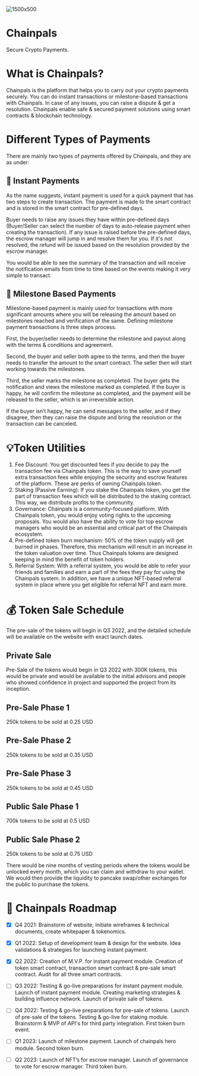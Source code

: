 ![1500x500](https://user-images.githubusercontent.com/105769583/180224186-105d89a4-61f5-4ccb-b453-6d9cc652da12.jpg)
# Chainpals
Secure Crypto Payments.
# What is Chainpals?
Chainpals is the platform that helps you to carry out your crypto payments securely. You can do instant transactions or milestone-based transactions with Chainpals. In case of any issues, you can raise a dispute & get a resolution. Chainpals enable safe & secured payment solutions using smart contracts & blockchain technology.
# Different Types of Payments
There are mainly two types of payments offered by Chainpals, and they are as under:

## 💸 Instant Payments
As the name suggests, instant payment is used for a quick payment that has two steps to create transaction. The payment is made to the smart contract and is stored in the smart contract for pre-defined days. 

Buyer needs to raise any issues they have within pre-defined days (Buyer/Seller can select the number of days to auto-release payment when creating the transaction). If any issue is raised before the pre-defined days, the escrow manager will jump in and resolve them for you. If it's not resolved, the refund will be issued based on the resolution provided by the escrow manager. 

You would be able to see the summary of the transaction and will receive the notification emails from time to time based on the events making it very simple to transact.

## 📝 Milestone Based Payments

Milestone-based payment is mainly used for transactions with more significant amounts where you will be releasing the amount based on milestones reached and verification of the same. Defining milestone payment transactions is three steps process.

First, the buyer/seller needs to determine the milestone and payout along with the terms & conditions and agreement. 

Second, the buyer and seller both agree to the terms, and then the buyer needs to transfer the amount to the smart contract. The seller then will start working towards the milestones.

Third, the seller marks the milestone as completed. The buyer gets the notification and views the milestone marked as completed. If the buyer is happy, he will confirm the milestone as completed, and the payment will be released to the seller, which is an irreversible action.

If the buyer isn’t happy, he can send messages to the seller, and if they disagree, then they can raise the dispute and bring the resolution or the transaction can be canceled.

# 💡Token Utilities

1) Fee Discount:  You get discounted fees if you decide to pay the transaction fee via Chainpals token. This is the way to save yourself extra transaction fees while enjoying the security and escrow features of the platform. These are perks of owning Chainpals token.
2) Staking (Passive Earning): If you stake the Chainpals token, you get the part of transaction fees which will be distributed to the staking contract. This way, we distribute profits to the community.
3) Governance: Chainpals is a community-focused platform. With Chainpals token, you would enjoy voting rights to the upcoming proposals. You would also have the ability to vote for top escrow managers who would be an essential and critical part of the Chainpals ecosystem.
4) Pre-defined token burn mechanism: 50% of the token supply will get burned in phases. Therefore, this mechanism will result in an increase in the token valuation over time. Thus Chainpals tokens are designed keeping in mind the benefit of token holders.
5) Referral System: With a referral system, you would be able to refer your friends and families and earn a part of the fees they pay for using the Chainpals system. In addition, we have a unique NFT-based referral system in place where you get eligible for referral NFT and earn more.

# 💰 Token Sale Schedule

The pre-sale of the tokens will begin in Q3 2022, and the detailed schedule will be available on the website with exact launch dates.

## Private Sale
Pre-Sale of the tokens would begin in Q3 2022 with 300K tokens, this would be private and would be available to the initial advisors and people who showed confidence in project and supported the project from its inception. 

## Pre-Sale Phase 1
250k tokens to be sold at 0.25 USD

## Pre-Sale Phase 2
250k tokens to be sold at 0.35 USD

## Pre-Sale Phase 3
250k tokens to be sold at 0.45 USD

## Public Sale Phase 1
700k tokens to be sold at 0.5 USD

## Public Sale Phase 2
250k tokens to be sold at 0.75 USD

There would be nine months of vesting periods where the tokens would be unlocked every month, which you can claim and withdraw to your wallet. We would then provide the liquidity to pancake swap/other exchanges for the public to purchase the tokens.

# 📐 Chainpals Roadmap
- [x] Q4 2021: Brainstorm of website, Initiate wireframes & technical documents, create whitepaper & tokenomics.
- [x] Q1 2022: Setup of development team & design for the website. Idea validations & strategies for launching instant payment.
- [x] Q2 2022: Creation of M.V.P. for instant payment module. Creation of token smart contract, transaction smart contract & pre-sale smart contract. Audit for all three smart contracts. 
- [ ] Q3 2022: Testing & go-live preparations for instant payment module. Launch of instant payment module. Creating marketing strategies & building influence network. Launch of private sale of tokens.
- [ ] Q4 2022: Testing & go-live preparations for pre-sale of tokens. Launch of pre-sale of the tokens. Testing & go-live for staking module. Brainstorm & MVP of API's for third party integration. First token burn event.
- [ ] Q1 2023: Launch of milestone payment. Launch of chainpals hero module. Second token burn. 
- [ ] Q2 2023: Launch of NFT’s for escrow manager. Launch of governance to vote for escrow manager. Third token burn. 

